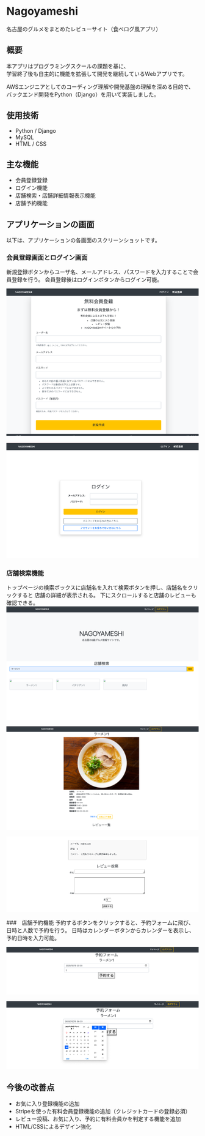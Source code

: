 # Nagoyameshi 
名古屋のグルメをまとめたレビューサイト（食べログ風アプリ）

## 概要
本アプリはプログラミングスクールの課題を基に、  
学習終了後も自主的に機能を拡張して開発を継続しているWebアプリです。  

AWSエンジニアとしてのコーディング理解や開発基盤の理解を深める目的で、  
バックエンド開発をPython（Django）を用いて実装しました。

## 使用技術
- Python / Django
- MySQL
- HTML / CSS 

## 主な機能
- 会員登録登録
- ログイン機能
- 店舗検索・店舗詳細情報表示機能
- 店舗予約機能

## アプリケーションの画面
以下は、アプリケーションの各画面のスクリーンショットです。

### 会員登録画面とログイン画面
新規登録ボタンからユーザ名、メールアドレス、パスワードを入力することで会員登録を行う。
会員登録後はログインボタンからログイン可能。

![signup](./docs/signup.png)

![login](./docs/login.png)

### 店舗検索機能
トップページの検索ボックスに店舗名を入れて検索ボタンを押し、店舗名をクリックすると
店舗の詳細が表示される。
下にスクロールすると店舗のレビューも確認できる。
![top-page](./docs/toppage.png)

![restaurant-detail](./docs/restaurant_detail.png)

![restaurant-review](./docs/restaurant_review.png)

###　店舗予約機能
予約するボタンをクリックすると、予約フォームに飛び、日時と人数で予約を行う。
日時はカレンダーボタンからカレンダーを表示し、予約日時を入力可能。

![reservation_form](./docs/reservation_form.png)

![reservation_date](./docs/reservation_date.png)

## 今後の改善点
- お気に入り登録機能の追加
- Stripeを使った有料会員登録機能の追加（クレジットカードの登録必須）
- レビュー投稿、お気に入り、予約に有料会員かを判定する機能を追加
- HTML/CSSによるデザイン強化
